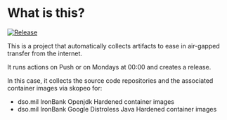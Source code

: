 # What is this?

[![Release](https://github.com/jacobsfederal/Collector-JDK-IB/actions/workflows/collect.yml/badge.svg?branch=main)](https://github.com/JacobsFederal/Collector-JDK-IB/actions/workflows/collect.yml)

This is a project that automatically collects artifacts to ease in air-gapped transfer from the internet.

It runs actions on Push or on Mondays at 00:00 and creates a release.

In this case, it collects the source code repositories and the associated container images via skopeo for:

- dso.mil IronBank Openjdk Hardened container images
- dso.mil IronBank Google Distroless Java Hardened container images
